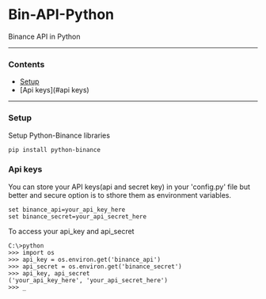 # Bin-API-Python
Binance API in Python

<hr>

### Contents
- [Setup](#setup)
- [Api keys](#api keys)

<hr>

### Setup

Setup Python-Binance libraries

```
pip install python-binance
```

### Api keys

You can store your API keys(api and secret key) in your 'config.py' file 
but better and secure option is to sthore them as environment variables.

```
set binance_api=your_api_key_here
set binance_secret=your_api_secret_here
```

To access your api_key and api_secret

```
C:\>python
>>> import os
>>> api_key = os.environ.get('binance_api')
>>> api_secret = os.environ.get('binance_secret')
>>> api_key, api_secret
('your_api_key_here', 'your_api_secret_here')
>>> _
```

